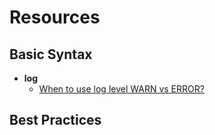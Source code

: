 # Resources

## Basic Syntax

- **log**
    - [When to use log level WARN vs ERROR?](http://stackoverflow.com/questions/2031163/when-to-use-log-level-warn-vs-error)

## Best Practices
